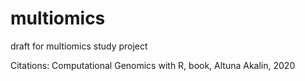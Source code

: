 # multiomics
draft for multiomics study project

Citations:
Computational Genomics with R, book, Altuna Akalin, 2020

